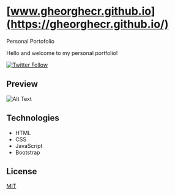 # [www.gheorghecr.github.io](https://gheorghecr.github.io/)
Personal Portofolio

Hello and welcome to my personal portfolio!

[![Twitter Follow](https://img.shields.io/twitter/follow/giko1997?label=Follow%20me%20%40giko1997&style=social)](https://twitter.com/giko1997)

## Preview

![Alt Text](/assets/img/portfolio.gif)

## Technologies

- HTML
- CSS
- JavaScript
- Bootstrap

## License
[MIT](https://choosealicense.com/licenses/mit/)